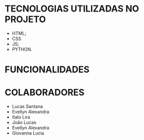 # TECNOLOGIAS UTILIZADAS NO PROJETO
- HTML;
- CSS
- JS;
- PYTHON.

# FUNCIONALIDADES

# COLABORADORES
- Lucas Santana
- Evellyn Alexandra
- Italo Lira
- João Lucas
- Evellyn Alexandra
- Giovanna Lucia

